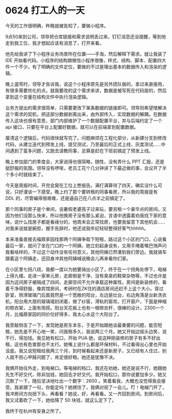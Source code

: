 # 0624 打工人的一天

今天的工作很明确，昨晚就被告知了，要做小程序。

9点50来到公司，领导把仓库链接和需求说明丢过来。钉钉消息还没提醒，等到他走到我工位，我才想起应该有消息了，打开来看。

他先给我讲了下小程序业务场景所在位置——手淘，然后解释下需求。就让我装了 IDE 开始看代码。小程序的结构跟微信小程序很像，样式、结构、脚本、配置四大件一个不少。有了明确的文件定位，要做的不过是理出基本的数据传入和渲染的逻辑。

晚上遛弯时，领导才告诉我，说这个小程序原先是另外团队做的，拿过来直接用，有很多需要优化的点。就我要改的这个需求来讲，数据是被写死在代码层的，然后拿到这个变量在结构文件中执行渲染逻辑。

业务方提出的需求很简单，只需要更改下某条数据的链接即可。领导则希望借解决这个需求的契机，把这部分数据剥离出来，由外部传入，实现数据的解耦。在数据传入这块也很有意思，部门内部维护了一个数据配置平台，并与后端约定了一个 api 接口，只要在平台上配置好数据，就可以在前端拿到配置数据。

厘清这个逻辑后，代码很快就写完了。问题麻烦在工程化部分，从新建分支到修改代码，从建立迭代到预发上线，提交测试，乃至最后的正式上线，灰度测试……中间遇到了蛮多问题，又跑去请教同事，总算是赶在下班前搞定了预发上线。

晚上参加部门的季度会，大家说得也很简略，随性，没有弄什么 PPT 汇报，还是挺舒服的氛围。领导没有啰嗦，老员工花个几分钟讲了下最近做的事，会议开了半个多小时就结束了。

今天是周报时间，开完会窝在工位上憋报告。满打满算待了四天，确实没什么可说，只好漫谈一下感受。晚上约了那个要转租的同事看房，所以我的周报是有 DDL 的，尽管编得很艰难，还是逼自己在八点半之前搞定了。

那个同事的房子是个单间，说暑假老婆孩子过来玩，要另租一个豪华点的房间。又因为他们没那么快来，所以他换房子没有那么紧迫，言语中透露着劝我找下家的意味，说什么找房子都是看缘分的，他周末会正常找房，也要我留意下其他机会……对我来说就是婉拒，握手告辞时，他还说我年纪轻轻整得好客气hhhhh。

本来准备直接去福鼎家园找那两个阿姨争取下短租，路过这个小区的门口，心说看最后一家，就问了坐在门口的一个阿姨，她立刻起身说有，又用手掩着嘴巴悄声问我看啥样的，不过这个动作没有任何意义，其他阿姨已然凑到我们旁边。我就骑车跟着这个阿姨走，还回身冲其他阿姨喊说晚会儿再来看你们家。

在小区里七拐八绕，我都一度以为她要骑出小区了，终于在一个拐角处停下，电梯上得九楼。走进一家单元房，走廊倒是干净，没有臭臭的鞋架杂物等，不过也许是因为这间房子被隔成了四间，走廊空间不允许承载这种属性。房间是新装修的，看着干净得舒服，像宾馆房间，考研时在ZK住的酒店房间还赶不上这个大小。穿过卧室，侧滑玻璃门后面竟然是一个宽敞的阳台，左边是灶台，右边角落是台新洗衣机，阳台用大扇的玻璃墙封闭着，做了纱窗，滑轨的窗帘。打开窗户，下面是伸缩的晾衣架，上面有雨搭。阳台天花板上也有一根晾衣杆，很棒的设计。2300一个月，比福鼎家园的同价位好得多，我太心水这个大阳台了。

我旁敲侧击了一下，发现她是房东本东，于是开始跟她谈最重要的问题，能否短租，她先是不开心地一笑，问我租多久，我说两三个月。她又开始边摇头边笑，说不行，得加钱。我见她有松口，开始 PUA 她，说这种刚装修的房子有多不好出租，这也有危害那也不太行。她嘴上说什么都是环保材料，不过看得出心里也开始没底。我又说短租给我两三个月，到时候看起来还是新房子，又已经有人住过，别人就不担心甲醛问题了，肯定很好租。她还是犹豫不决。

我俩开始往外走，到电梯口。等电梯的档口，我还在劝她，她还是说不行，她跟她先生不好交代，除非加钱，她回去才好交代。我开始松口，那你说要加多少。她又沉默了一下，随后坚决地吐出一个数字：2600 。笑着看我，大概也没觉得我会接受。我紧跟了一句，你能定吗？她楞住了，我俩对视了一会儿。叮！电梯门开了，我冲房间方向扭下头，再看看？她说，好，再看看。又一齐回到房间。到房间后，我又试着砍了一下，她给降了 50 块钱，就这么定下了。

我终于在杭州有安身之所了。
